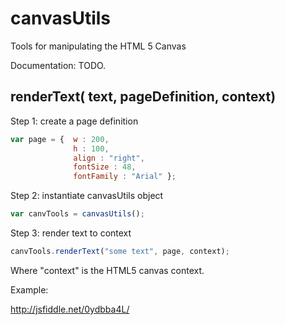 
# canvasUtils

Tools for manipulating the HTML 5 Canvas 

Documentation: TODO.

## renderText( text, pageDefinition, context)

Step 1: create a page definition
```javascript
var page = {  w : 200, 
              h : 100, 
              align : "right",
              fontSize : 48, 
              fontFamily : "Arial" };
```

Step 2: instantiate canvasUtils object

```javascript
var canvTools = canvasUtils();
```

Step 3: render text to context

```javascript
canvTools.renderText("some text", page, context);
```
Where "context" is the HTML5 canvas context.

Example:

http://jsfiddle.net/0ydbba4L/



